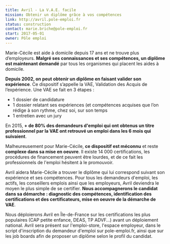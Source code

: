 ```yaml
---
title: Avril - La V.A.E. facile
mission: Obtenir un diplôme grâce à vos compétences
link: http://avril.pole-emploi.fr
status: construction
contact: marie.briche@pole-emploi.fr
start: 2017-05-01
owner: Pôle emploi
---
```


Marie-Cécile est aide à domicile depuis 17 ans et ne trouve plus d’employeurs. __Malgré ses connaissances et ses compétences, un diplôme est maintenant demandé__ par tous les organismes qui placent les aides à domicile.


__Depuis 2002, on peut obtenir un diplôme en faisant valider son expérience__. Ce dispositif s’appelle la VAE, Validation des Acquis de l’expérience. Une VAE se fait en 3 étapes :

* 1 dossier de candidature
* 1 dossier relatant ses expériences (et compétences acquises que l’on rédige à son rythme, chez soi, sur son temps
* 1 entretien avec un jury


En 2015, __+ de 80% des demandeurs d'emploi qui ont obtenus un titre professionnel par la VAE ont retrouvé un emploi dans les 6 mois qui suivaient__.

Malheureusement pour Marie-Cécile, __ce dispositif est méconnu__ et reste __complexe dans sa mise en oeuvre__. Il existe 14 000 certifications, les procédures de financement peuvent être lourdes, et de ce fait les professionnels de l'emploi hésitent à le promouvoir.

Avril aidera Marie-Cécile a trouver le diplôme qui lui correspond suivant son expérience et ses compétences. Pour tous les demandeurs d'emploi, les actifs, les conseillers emplois ainsi que les employeurs, Avril deviendra le moyen le plus simple de se certifier. __Nous accompagnerons le candidat dans sa démarche : diagnostic des compétences, identification des certifications et des certificateurs, mise en oeuvre de la démarche de VAE__.

Nous déploierons Avril en Île-de-France sur les certifications les plus populaires (CAP petite enfance, DEAS, TP ADVF…) avant un déploiement national. Avril sera présent sur l'emploi-store, l'espace employeur, dans le script d'inscription du demandeur d'emploi sur pole-emploi.fr, ainsi que sur les job boards afin de proposer un diplôme selon le profil du candidat.
